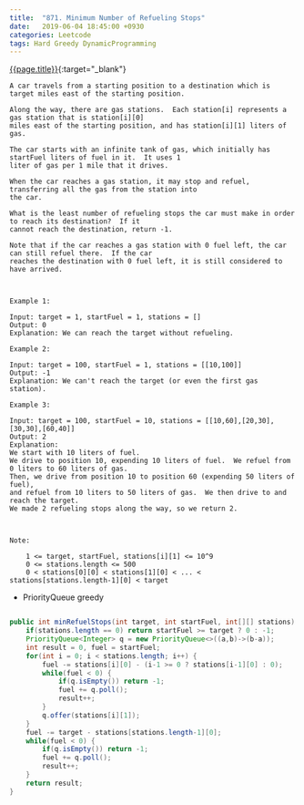 ```yaml
---
title:  "871. Minimum Number of Refueling Stops"
date:   2019-06-04 18:45:00 +0930
categories: Leetcode
tags: Hard Greedy DynamicProgramming
---
```


[{{page.title}}](https://leetcode.com/problems/minimum-number-of-refueling-stops/){:target="_blank"}

    A car travels from a starting position to a destination which is target miles east of the starting position.

    Along the way, there are gas stations.  Each station[i] represents a gas station that is station[i][0]
    miles east of the starting position, and has station[i][1] liters of gas.

    The car starts with an infinite tank of gas, which initially has startFuel liters of fuel in it.  It uses 1
    liter of gas per 1 mile that it drives.

    When the car reaches a gas station, it may stop and refuel, transferring all the gas from the station into
    the car.

    What is the least number of refueling stops the car must make in order to reach its destination?  If it
    cannot reach the destination, return -1.

    Note that if the car reaches a gas station with 0 fuel left, the car can still refuel there.  If the car
    reaches the destination with 0 fuel left, it is still considered to have arrived.



    Example 1:

    Input: target = 1, startFuel = 1, stations = []
    Output: 0
    Explanation: We can reach the target without refueling.

    Example 2:

    Input: target = 100, startFuel = 1, stations = [[10,100]]
    Output: -1
    Explanation: We can't reach the target (or even the first gas station).

    Example 3:

    Input: target = 100, startFuel = 10, stations = [[10,60],[20,30],[30,30],[60,40]]
    Output: 2
    Explanation:
    We start with 10 liters of fuel.
    We drive to position 10, expending 10 liters of fuel.  We refuel from 0 liters to 60 liters of gas.
    Then, we drive from position 10 to position 60 (expending 50 liters of fuel),
    and refuel from 10 liters to 50 liters of gas.  We then drive to and reach the target.
    We made 2 refueling stops along the way, so we return 2.



    Note:

        1 <= target, startFuel, stations[i][1] <= 10^9
        0 <= stations.length <= 500
        0 < stations[0][0] < stations[1][0] < ... < stations[stations.length-1][0] < target

* PriorityQueue greedy

```java

public int minRefuelStops(int target, int startFuel, int[][] stations) {
    if(stations.length == 0) return startFuel >= target ? 0 : -1;
    PriorityQueue<Integer> q = new PriorityQueue<>((a,b)->(b-a));
    int result = 0, fuel = startFuel;
    for(int i = 0; i < stations.length; i++) {
        fuel -= stations[i][0] - (i-1 >= 0 ? stations[i-1][0] : 0);
        while(fuel < 0) {
            if(q.isEmpty()) return -1;
            fuel += q.poll();
            result++;
        }
        q.offer(stations[i][1]);
    }
    fuel -= target - stations[stations.length-1][0];
    while(fuel < 0) {
        if(q.isEmpty()) return -1;
        fuel += q.poll();
        result++;
    }
    return result;
}
```
